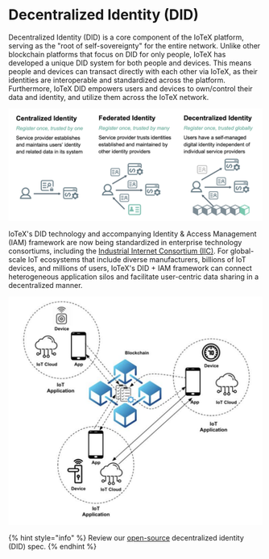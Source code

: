 # Decentralized Identity (DID)

Decentralized Identity (DID) is a core component of the IoTeX platform, serving as the "root of self-sovereignty" for the entire network. Unlike other blockchain platforms that focus on DID for only people, IoTeX has developed a unique DID system for both people and devices. This means people and devices can transact directly with each other via IoTeX, as their identities are interoperable and standardized across the platform. Furthermore, IoTeX DID empowers users and devices to own/control their data and identity, and utilize them across the IoTeX network.

![](<../.gitbook/assets/image (43).png>)

IoTeX's DID technology and accompanying Identity & Access Management (IAM) framework are now being standardized in enterprise technology consortiums, including the [Industrial Internet Consortium (IIC)](https://www.iiconsortium.org/pdf/IIC-Edge-DID-Tech-Brief.pdf). For global-scale IoT ecosystems that include diverse manufacturers, billions of IoT devices, and millions of users, IoTeX's DID + IAM framework can connect heterogeneous application silos and facilitate user-centric data sharing in a decentralized manner.

![](<../.gitbook/assets/image (45).png>)

{% hint style="info" %}
Review our [open-source](https://github.com/iotexproject/iotex-did) decentralized identity (DID) spec.
{% endhint %}
